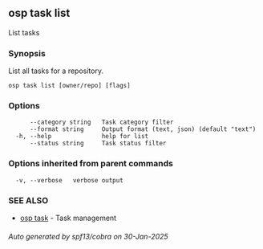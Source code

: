 ## osp task list

List tasks

### Synopsis

List all tasks for a repository.

```
osp task list [owner/repo] [flags]
```

### Options

```
      --category string   Task category filter
      --format string     Output format (text, json) (default "text")
  -h, --help              help for list
      --status string     Task status filter
```

### Options inherited from parent commands

```
  -v, --verbose   verbose output
```

### SEE ALSO

* [osp task](osp_task.md)	 - Task management

###### Auto generated by spf13/cobra on 30-Jan-2025
